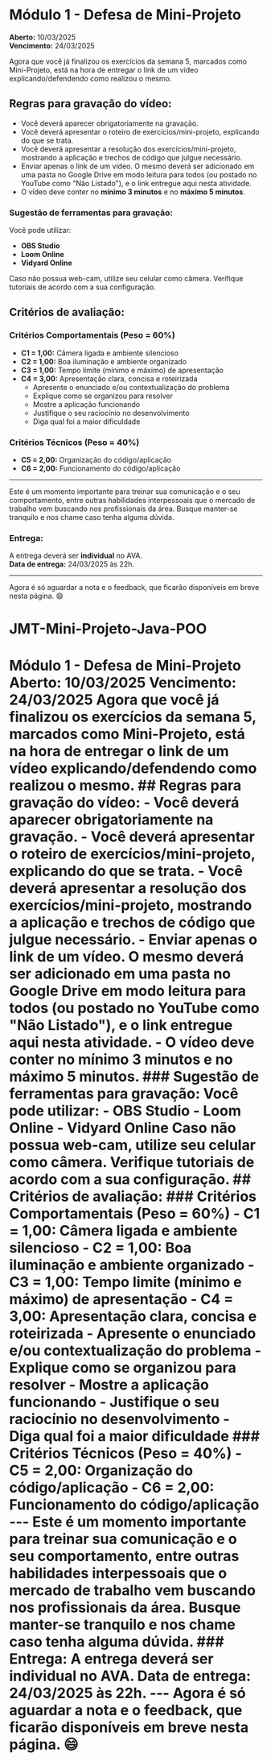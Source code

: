 # Módulo 1 - Defesa de Mini-Projeto

**Aberto:** 10/03/2025  
**Vencimento:** 24/03/2025  

Agora que você já finalizou os exercícios da semana 5, marcados como Mini-Projeto, está na hora de entregar o link de um vídeo explicando/defendendo como realizou o mesmo.

## Regras para gravação do vídeo:

- Você deverá aparecer obrigatoriamente na gravação.
- Você deverá apresentar o roteiro de exercícios/mini-projeto, explicando do que se trata.
- Você deverá apresentar a resolução dos exercícios/mini-projeto, mostrando a aplicação e trechos de código que julgue necessário.
- Enviar apenas o link de um vídeo. O mesmo deverá ser adicionado em uma pasta no Google Drive em modo leitura para todos (ou postado no YouTube como "Não Listado"), e o link entregue aqui nesta atividade.
- O vídeo deve conter no **mínimo 3 minutos** e no **máximo 5 minutos**.

### Sugestão de ferramentas para gravação:

Você pode utilizar:
- **OBS Studio**
- **Loom Online**
- **Vidyard Online**

Caso não possua web-cam, utilize seu celular como câmera. Verifique tutoriais de acordo com a sua configuração.

## Critérios de avaliação:

### Critérios Comportamentais (Peso = 60%)
- **C1 = 1,00:** Câmera ligada e ambiente silencioso
- **C2 = 1,00:** Boa iluminação e ambiente organizado
- **C3 = 1,00:** Tempo limite (mínimo e máximo) de apresentação
- **C4 = 3,00:** Apresentação clara, concisa e roteirizada
  - Apresente o enunciado e/ou contextualização do problema
  - Explique como se organizou para resolver
  - Mostre a aplicação funcionando
  - Justifique o seu raciocínio no desenvolvimento
  - Diga qual foi a maior dificuldade

### Critérios Técnicos (Peso = 40%)
- **C5 = 2,00:** Organização do código/aplicação
- **C6 = 2,00:** Funcionamento do código/aplicação

---

Este é um momento importante para treinar sua comunicação e o seu comportamento, entre outras habilidades interpessoais que o mercado de trabalho vem buscando nos profissionais da área. Busque manter-se tranquilo e nos chame caso tenha alguma dúvida.

### **Entrega:**
A entrega deverá ser **individual** no AVA.  
**Data de entrega:** 24/03/2025 às 22h.

---

Agora é só aguardar a nota e o feedback, que ficarão disponíveis em breve nesta página. 😄

# JMT-Mini-Projeto-Java-POO
 # Módulo 1 - Defesa de Mini-Projeto  **Aberto:** 10/03/2025   **Vencimento:** 24/03/2025    Agora que você já finalizou os exercícios da semana 5, marcados como Mini-Projeto, está na hora de entregar o link de um vídeo explicando/defendendo como realizou o mesmo.  ## Regras para gravação do vídeo:  - Você deverá aparecer obrigatoriamente na gravação. - Você deverá apresentar o roteiro de exercícios/mini-projeto, explicando do que se trata. - Você deverá apresentar a resolução dos exercícios/mini-projeto, mostrando a aplicação e trechos de código que julgue necessário. - Enviar apenas o link de um vídeo. O mesmo deverá ser adicionado em uma pasta no Google Drive em modo leitura para todos (ou postado no YouTube como "Não Listado"), e o link entregue aqui nesta atividade. - O vídeo deve conter no **mínimo 3 minutos** e no **máximo 5 minutos**.  ### Sugestão de ferramentas para gravação:  Você pode utilizar: - **OBS Studio** - **Loom Online** - **Vidyard Online**  Caso não possua web-cam, utilize seu celular como câmera. Verifique tutoriais de acordo com a sua configuração.  ## Critérios de avaliação:  ### Critérios Comportamentais (Peso = 60%) - **C1 = 1,00:** Câmera ligada e ambiente silencioso - **C2 = 1,00:** Boa iluminação e ambiente organizado - **C3 = 1,00:** Tempo limite (mínimo e máximo) de apresentação - **C4 = 3,00:** Apresentação clara, concisa e roteirizada   - Apresente o enunciado e/ou contextualização do problema   - Explique como se organizou para resolver   - Mostre a aplicação funcionando   - Justifique o seu raciocínio no desenvolvimento   - Diga qual foi a maior dificuldade  ### Critérios Técnicos (Peso = 40%) - **C5 = 2,00:** Organização do código/aplicação - **C6 = 2,00:** Funcionamento do código/aplicação  ---  Este é um momento importante para treinar sua comunicação e o seu comportamento, entre outras habilidades interpessoais que o mercado de trabalho vem buscando nos profissionais da área. Busque manter-se tranquilo e nos chame caso tenha alguma dúvida.  ### **Entrega:** A entrega deverá ser **individual** no AVA.   **Data de entrega:** 24/03/2025 às 22h.  ---  Agora é só aguardar a nota e o feedback, que ficarão disponíveis em breve nesta página. 😄
